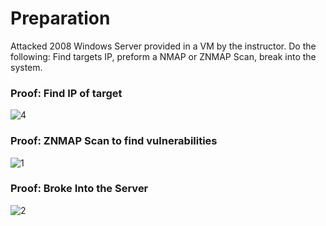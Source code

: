 # Preparation
Attacked 2008 Windows Server provided in a VM by the instructor. Do the following: Find targets IP, preform a NMAP or ZNMAP Scan, break into the system.

### Proof: Find IP of target 
![4](https://user-images.githubusercontent.com/26984030/27212276-a4c21882-5213-11e7-8635-7206758491a6.PNG)

### Proof: ZNMAP Scan to find vulnerabilities
![1](https://user-images.githubusercontent.com/26984030/27212248-82726d40-5213-11e7-9b2a-b07803ff1d20.PNG)

### Proof: Broke Into the Server
![2](https://user-images.githubusercontent.com/26984030/27212286-b114b70c-5213-11e7-9048-a271f2019f7b.PNG)
